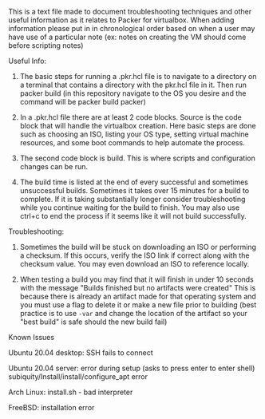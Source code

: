 This is a text file made to document troubleshooting techniques and other
useful information as it relates to Packer for virtualbox. When adding information
please put in in chronological order based on when a user may have use of a
particular note (ex: notes on creating the VM should come before scripting notes)

Useful Info:

1. The basic steps for running a .pkr.hcl file is to navigate to a directory on
a terminal that contains a directory with the pkr.hcl file in it. Then run
packer build <directory> (in this repository navigate to the OS you desire and
the command will be packer build packer)

2. In a .pkr.hcl file there are at least 2 code blocks. Source is the code block
that will handle the virtualbox creation. Here basic steps are done such as choosing
an ISO, listing your OS type, setting virtual machine resources, and some boot
commands to help automate the process.

3. The second code block is build. This is where scripts and configuration changes
can be run.

4. The build time is listed at the end of every successful and sometimes
unsuccessful builds. Sometimes it takes over 15 minutes for a build to complete.
If it is taking substantially longer consider troubleshooting while you continue
waiting for the build to finish. You may also use ctrl+c to end the process if
it seems like it will not build successfully.


Troubleshooting:

1. Sometimes the build will be stuck on downloading an ISO or performing a
checksum. If this occurs, verify the ISO link if correct along with the
checksum value. You may even download an ISO to reference locally.

2. When testing a build you may find that it will finish in under 10 seconds with
the message "Builds finished but no artifacts were created" This is because there
is already an artifact made for that operating system and you must use a flag to
delete it or make a new file prior to building (best practice is to use `-var`
and change the location of the artifact so your "best build" is safe should the
new build fail)

Known Issues

Ubuntu 20.04 desktop: SSH fails to connect

Ubuntu 20.04 server: error during setup (asks to press enter to enter shell)
  subiquity/Install/install/configure_apt error

Arch Linux: install.sh - bad interpreter

FreeBSD: installation error
